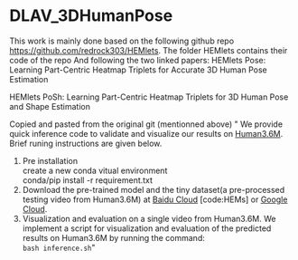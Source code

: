 # DLAV_3DHumanPose

This work is mainly done based on the following github repo https://github.com/redrock303/HEMlets. The folder HEMlets contains their code of the repo
And following the two linked papers:
HEMlets Pose: Learning Part-Centric Heatmap Triplets for Accurate 3D Human Pose Estimation

HEMlets PoSh: Learning Part-Centric Heatmap Triplets for 3D Human Pose and Shape  Estimation

Copied and pasted from the original git (mentionned above)
"
We provide quick inference code to validate and visualize our results on [Human3.6M](http://vision.imar.ro/human3.6m/description.php). Brief runing instructions are given below.
1. Pre installation\
 create a new conda vitual environment\
 conda/pip install -r requirement.txt
2. Download the pre-trained model and the tiny dataset(a pre-processed testing video from Human3.6M) at [Baidu Cloud](https://pan.baidu.com/s/1pg35KvvqUK5jX8UMRk_emQ) [code:HEMs] or [Google Cloud](https://drive.google.com/drive/folders/1z8Jj0xx4SvHC-YKuw_M_c_Z4vA4HpzID?usp=sharing).
3. Visualization and evaluation on a single video from Human3.6M.
   We implement a script for visualization and evaluation of the predicted results on Human3.6M by running the command:\
   ```bash inference.sh```\"
